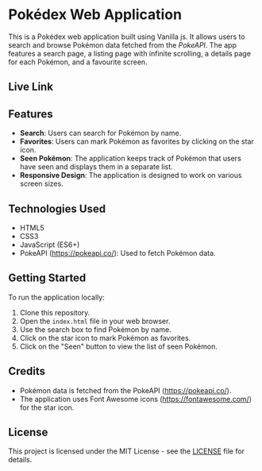 # Pokédex Web Application

This is a Pokédex web application built using Vanilla js. It allows users to search and browse Pokémon data fetched from the *PokeAPI*. The app features a search page, a listing page with infinite scrolling, a details page for each Pokémon, and a favourite screen.

## Live Link

## Features

- **Search**: Users can search for Pokémon by name.
- **Favorites**: Users can mark Pokémon as favorites by clicking on the star icon.
- **Seen Pokémon**: The application keeps track of Pokémon that users have seen and displays them in a separate list.
- **Responsive Design**: The application is designed to work on various screen sizes.

## Technologies Used

- HTML5
- CSS3
- JavaScript (ES6+)
- PokeAPI (https://pokeapi.co/): Used to fetch Pokémon data.

## Getting Started

To run the application locally:

1. Clone this repository.
2. Open the `index.html` file in your web browser.
3. Use the search box to find Pokémon by name.
4. Click on the star icon to mark Pokémon as favorites.
5. Click on the "Seen" button to view the list of seen Pokémon.

## Credits

- Pokémon data is fetched from the PokeAPI (https://pokeapi.co/).
- The application uses Font Awesome icons (https://fontawesome.com/) for the star icon.

## License

This project is licensed under the MIT License - see the [LICENSE](LICENSE) file for details.